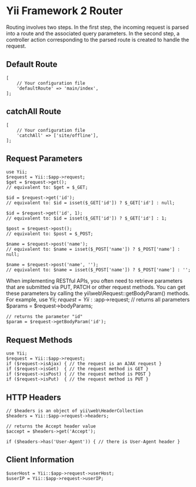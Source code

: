 # Yii Framework 2 Router #
Routing involves two steps. In the first step, the incoming request is parsed into a route and the associated query parameters. In the second step, a controller action corresponding to the parsed route is created to handle the request.
## Default Route ##
    [
	    // Your configuration file
	    'defaultRoute' => 'main/index',
    ];
## catchAll Route ##
    [
	    // Your configuration file
	    'catchAll' => ['site/offline'],
    ];
## Request Parameters ##
	use Yii;
    $request = Yii::$app->request;
    $get = $request->get(); 
    // equivalent to: $get = $_GET;
    
    $id = $request->get('id');   
    // equivalent to: $id = isset($_GET['id']) ? $_GET['id'] : null;
    
    $id = $request->get('id', 1);   
    // equivalent to: $id = isset($_GET['id']) ? $_GET['id'] : 1;
    
    $post = $request->post(); 
    // equivalent to: $post = $_POST;
    
    $name = $request->post('name');   
    // equivalent to: $name = isset($_POST['name']) ? $_POST['name'] : null;
    
    $name = $request->post('name', '');   
    // equivalent to: $name = isset($_POST['name']) ? $_POST['name'] : '';
When implementing RESTful APIs, you often need to retrieve parameters that are submitted via PUT, PATCH or other request methods. You can get these parameters by calling the yii\web\Request::getBodyParam() methods. For example,
	use Yii;
    $request = Yii::$app->request;
    // returns all parameters
    $params = $request->bodyParams;
    
    // returns the parameter "id"
    $param = $request->getBodyParam('id');
## Request Methods ##
	use Yii;
    $request = Yii::$app->request;    
    if ($request->isAjax) { // the request is an AJAX request }
    if ($request->isGet)  { // the request method is GET }
    if ($request->isPost) { // the request method is POST }
    if ($request->isPut)  { // the request method is PUT }
## HTTP Headers ##
    // $headers is an object of yii\web\HeaderCollection 
    $headers = Yii::$app->request->headers;
    
    // returns the Accept header value
    $accept = $headers->get('Accept');
    
    if ($headers->has('User-Agent')) { // there is User-Agent header }
## Client Information ##
    $userHost = Yii::$app->request->userHost;
    $userIP = Yii::$app->request->userIP;